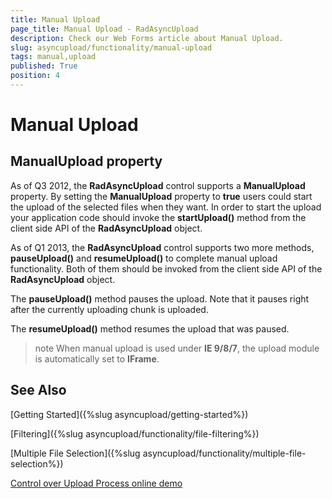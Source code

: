 ```yaml
---
title: Manual Upload
page_title: Manual Upload - RadAsyncUpload
description: Check our Web Forms article about Manual Upload.
slug: asyncupload/functionality/manual-upload
tags: manual,upload
published: True
position: 4
---
```


# Manual Upload



## ManualUpload property

As of Q3 2012, the **RadAsyncUpload** control supports a **ManualUpload** property. By setting the **ManualUpload** property to **true** users could start the upload of the selected files when they want. In order to start the upload your application code should invoke the **startUpload()** method from the client side API of the **RadAsyncUpload** object.

As of Q1 2013, the **RadAsyncUpload** control supports two more methods, **pauseUpload()** and **resumeUpload()** to complete manual upload functionality. Both of them should be invoked from the client side API of the **RadAsyncUpload** object.

The **pauseUpload()** method pauses the upload. Note that it pauses right after the currently uploading chunk is uploaded.

The **resumeUpload()** method resumes the upload that was paused.

>note When manual upload is used under **IE 9/8/7**, the upload module is automatically set to **IFrame**.
>


## See Also

[Getting Started]({%slug asyncupload/getting-started%})

[Filtering]({%slug asyncupload/functionality/file-filtering%})

[Multiple File Selection]({%slug asyncupload/functionality/multiple-file-selection%})

[Control over Upload Process online demo](https://demos.telerik.com/aspnet-ajax/asyncupload/examples/manualupload/defaultcs.aspx)

